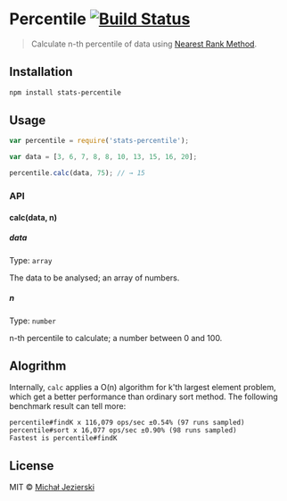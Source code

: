 # Percentile [![Build Status](https://travis-ci.org/msn0/stats-percentile.svg?branch=master)](http://travis-ci.org/msn0/stats-percentile)

> Calculate n-th percentile of data using [Nearest Rank Method](http://en.wikipedia.org/wiki/Percentile#The_Nearest_Rank_method).

## Installation

```sh
npm install stats-percentile
```

## Usage

```js
var percentile = require('stats-percentile');

var data = [3, 6, 7, 8, 8, 10, 13, 15, 16, 20];

percentile.calc(data, 75); // → 15
```

### API

#### calc(data, n)

##### data

Type: `array`

The data to be analysed; an array of numbers.

##### n

Type: `number`

n-th percentile to calculate; a number between 0 and 100. 

## Alogrithm

Internally, `calc` applies a O(n) algorithm for k'th largest element problem, which get a better performance than ordinary sort method. The following benchmark result can tell more:

```
percentile#findK x 116,079 ops/sec ±0.54% (97 runs sampled)
percentile#sort x 16,077 ops/sec ±0.90% (98 runs sampled)
Fastest is percentile#findK
```

## License
MIT &copy; [Michał Jezierski](https://pl.linkedin.com/in/jezierskimichal)
